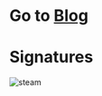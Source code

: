 # Go to [Blog](https://github.com/mrdulin/blog/issues)

# Signatures

![steam](https://steamsignature.com/card/0/76561198142513329.png)
